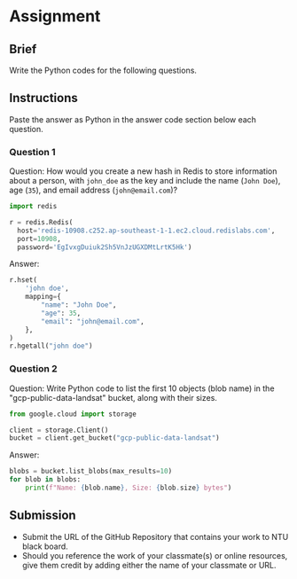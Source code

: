 # Assignment

## Brief

Write the Python codes for the following questions.

## Instructions

Paste the answer as Python in the answer code section below each question.

### Question 1

Question: How would you create a new hash in Redis to store information about a person, with `john_doe` as the key and include the name (`John Doe`), age (`35`), and email address (`john@email.com`)?

```python
import redis

r = redis.Redis(
  host='redis-10908.c252.ap-southeast-1-1.ec2.cloud.redislabs.com',
  port=10908,
  password='EgIvxgDuiuk2Sh5VnJzUGXDMtLrtK5Hk')
```

Answer:

```python
r.hset(
    'john doe',
    mapping={
        "name": "John Doe",
        "age": 35,
        "email": "john@email.com",
    },
)
r.hgetall("john doe")
```

### Question 2

Question: Write Python code to list the first 10 objects (blob name) in the "gcp-public-data-landsat" bucket, along with their sizes.

```python
from google.cloud import storage

client = storage.Client()
bucket = client.get_bucket("gcp-public-data-landsat")
```

Answer:

```python
blobs = bucket.list_blobs(max_results=10)
for blob in blobs:
    print(f"Name: {blob.name}, Size: {blob.size} bytes")
```

## Submission

- Submit the URL of the GitHub Repository that contains your work to NTU black board.
- Should you reference the work of your classmate(s) or online resources, give them credit by adding either the name of your classmate or URL.
